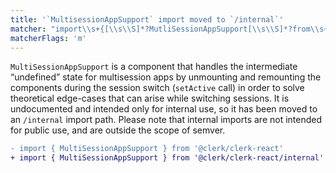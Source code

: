```yaml
---
title: '`MultisessionAppSupport` import moved to `/internal`'
matcher: "import\\s+{[\\s\\S]*?MutliSessionAppSupport[\\s\\S]*?from\\s+['\"]@clerk\\/clerk-react(?!\/internal)[\\s\\S]*?['\"]"
matcherFlags: 'm'
---
```


`MultiSessionAppSupport` is a component that handles the intermediate “undefined” state for multisession apps by unmounting and remounting the components during the session switch (`setActive` call) in order to solve theoretical edge-cases that can arise while switching sessions. It is undocumented and intended only for internal use, so it has been moved to an `/internal` import path. Please note that internal imports are not intended for public use, and are outside the scope of semver.

```diff
- import { MultiSessionAppSupport } from '@clerk/clerk-react'
+ import { MultiSessionAppSupport } from '@clerk/clerk-react/internal'
```
